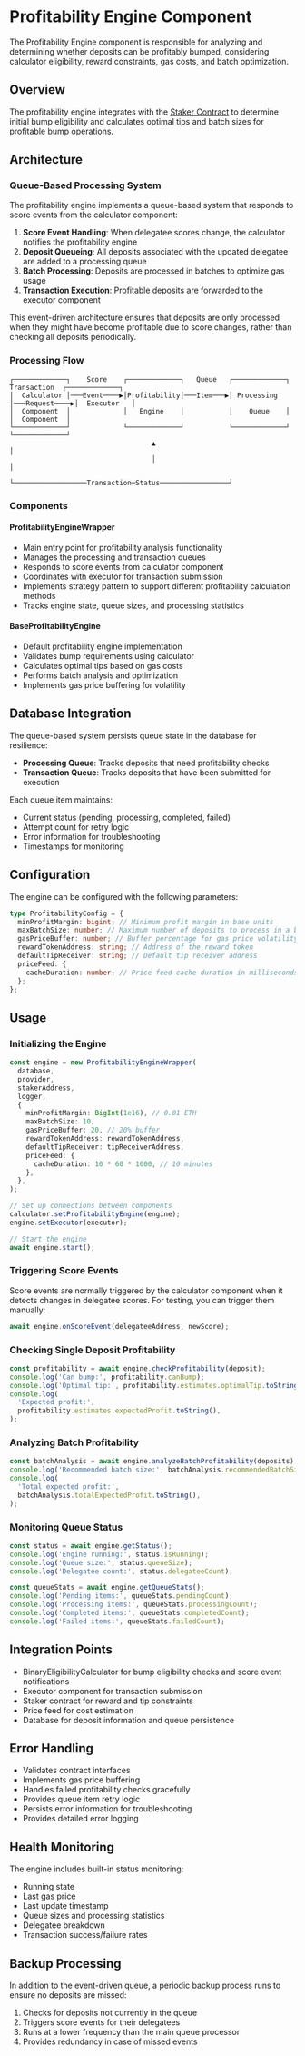 # Profitability Engine Component

The Profitability Engine component is responsible for analyzing and determining whether deposits can be profitably bumped, considering calculator eligibility, reward constraints, gas costs, and batch optimization.

## Overview

The profitability engine integrates with the [Staker Contract](https://github.com/withtally/staker/blob/main/src/Staker.sol) to determine initial bump eligibility and calculates optimal tips and batch sizes for profitable bump operations.

## Architecture

### Queue-Based Processing System

The profitability engine implements a queue-based system that responds to score events from the calculator component:

1. **Score Event Handling**: When delegatee scores change, the calculator notifies the profitability engine
2. **Deposit Queueing**: All deposits associated with the updated delegatee are added to a processing queue
3. **Batch Processing**: Deposits are processed in batches to optimize gas usage
4. **Transaction Execution**: Profitable deposits are forwarded to the executor component

This event-driven architecture ensures that deposits are only processed when they might have become profitable due to score changes, rather than checking all deposits periodically.

### Processing Flow

```
┌─────────────┐    Score    ┌─────────────┐   Queue   ┌─────────────┐  Transaction  ┌─────────────┐
│  Calculator │───Event────▶│Profitability│───Item───▶│ Processing  │───Request────▶│  Executor   │
│  Component  │             │   Engine    │           │    Queue    │               │  Component  │
└─────────────┘             └─────────────┘           └─────────────┘               └─────────────┘
                                   ▲                                                      │
                                   │                                                      │
                                   └──────────────────Transaction─Status─────────────────┘
```

### Components

#### ProfitabilityEngineWrapper

- Main entry point for profitability analysis functionality
- Manages the processing and transaction queues
- Responds to score events from calculator component
- Coordinates with executor for transaction submission
- Implements strategy pattern to support different profitability calculation methods
- Tracks engine state, queue sizes, and processing statistics

#### BaseProfitabilityEngine

- Default profitability engine implementation
- Validates bump requirements using calculator
- Calculates optimal tips based on gas costs
- Performs batch analysis and optimization
- Implements gas price buffering for volatility

## Database Integration

The queue-based system persists queue state in the database for resilience:

- **Processing Queue**: Tracks deposits that need profitability checks
- **Transaction Queue**: Tracks deposits that have been submitted for execution

Each queue item maintains:

- Current status (pending, processing, completed, failed)
- Attempt count for retry logic
- Error information for troubleshooting
- Timestamps for monitoring

## Configuration

The engine can be configured with the following parameters:

```typescript
type ProfitabilityConfig = {
  minProfitMargin: bigint; // Minimum profit margin in base units
  maxBatchSize: number; // Maximum number of deposits to process in a batch
  gasPriceBuffer: number; // Buffer percentage for gas price volatility
  rewardTokenAddress: string; // Address of the reward token
  defaultTipReceiver: string; // Default tip receiver address
  priceFeed: {
    cacheDuration: number; // Price feed cache duration in milliseconds
  };
};
```

## Usage

### Initializing the Engine

```typescript
const engine = new ProfitabilityEngineWrapper(
  database,
  provider,
  stakerAddress,
  logger,
  {
    minProfitMargin: BigInt(1e16), // 0.01 ETH
    maxBatchSize: 10,
    gasPriceBuffer: 20, // 20% buffer
    rewardTokenAddress: rewardTokenAddress,
    defaultTipReceiver: tipReceiverAddress,
    priceFeed: {
      cacheDuration: 10 * 60 * 1000, // 10 minutes
    },
  },
);

// Set up connections between components
calculator.setProfitabilityEngine(engine);
engine.setExecutor(executor);

// Start the engine
await engine.start();
```

### Triggering Score Events

Score events are normally triggered by the calculator component when it detects changes in delegatee scores. For testing, you can trigger them manually:

```typescript
await engine.onScoreEvent(delegateeAddress, newScore);
```

### Checking Single Deposit Profitability

```typescript
const profitability = await engine.checkProfitability(deposit);
console.log('Can bump:', profitability.canBump);
console.log('Optimal tip:', profitability.estimates.optimalTip.toString());
console.log(
  'Expected profit:',
  profitability.estimates.expectedProfit.toString(),
);
```

### Analyzing Batch Profitability

```typescript
const batchAnalysis = await engine.analyzeBatchProfitability(deposits);
console.log('Recommended batch size:', batchAnalysis.recommendedBatchSize);
console.log(
  'Total expected profit:',
  batchAnalysis.totalExpectedProfit.toString(),
);
```

### Monitoring Queue Status

```typescript
const status = await engine.getStatus();
console.log('Engine running:', status.isRunning);
console.log('Queue size:', status.queueSize);
console.log('Delegatee count:', status.delegateeCount);

const queueStats = await engine.getQueueStats();
console.log('Pending items:', queueStats.pendingCount);
console.log('Processing items:', queueStats.processingCount);
console.log('Completed items:', queueStats.completedCount);
console.log('Failed items:', queueStats.failedCount);
```

## Integration Points

- BinaryEligibilityCalculator for bump eligibility checks and score event notifications
- Executor component for transaction submission
- Staker contract for reward and tip constraints
- Price feed for cost estimation
- Database for deposit information and queue persistence

## Error Handling

- Validates contract interfaces
- Implements gas price buffering
- Handles failed profitability checks gracefully
- Provides queue item retry logic
- Persists error information for troubleshooting
- Provides detailed error logging

## Health Monitoring

The engine includes built-in status monitoring:

- Running state
- Last gas price
- Last update timestamp
- Queue sizes and processing statistics
- Delegatee breakdown
- Transaction success/failure rates

## Backup Processing

In addition to the event-driven queue, a periodic backup process runs to ensure no deposits are missed:

1. Checks for deposits not currently in the queue
2. Triggers score events for their delegatees
3. Runs at a lower frequency than the main queue processor
4. Provides redundancy in case of missed events
